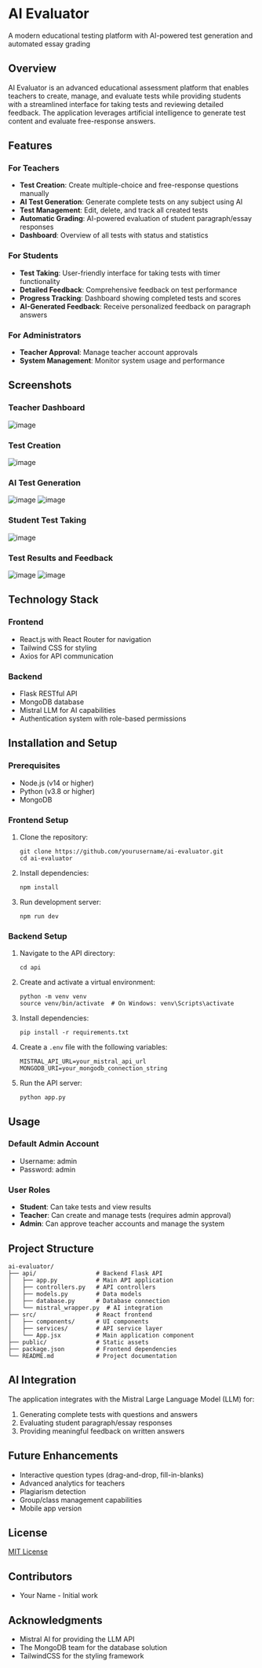 # AI Evaluator

A modern educational testing platform with AI-powered test generation and automated essay grading

## Overview

AI Evaluator is an advanced educational assessment platform that enables teachers to create, manage, and evaluate tests while providing students with a streamlined interface for taking tests and reviewing detailed feedback. The application leverages artificial intelligence to generate test content and evaluate free-response answers.

## Features

### For Teachers

- **Test Creation**: Create multiple-choice and free-response questions manually
- **AI Test Generation**: Generate complete tests on any subject using AI
- **Test Management**: Edit, delete, and track all created tests
- **Automatic Grading**: AI-powered evaluation of student paragraph/essay responses
- **Dashboard**: Overview of all tests with status and statistics

### For Students

- **Test Taking**: User-friendly interface for taking tests with timer functionality
- **Detailed Feedback**: Comprehensive feedback on test performance
- **Progress Tracking**: Dashboard showing completed tests and scores
- **AI-Generated Feedback**: Receive personalized feedback on paragraph answers

### For Administrators

- **Teacher Approval**: Manage teacher account approvals
- **System Management**: Monitor system usage and performance

## Screenshots

### Teacher Dashboard

![image](https://github.com/user-attachments/assets/6f670184-72ff-412a-8eed-85e8af5f8e9e)

### Test Creation

![image](https://github.com/user-attachments/assets/2bbeee92-b29b-4fd4-9e92-da82ac4937c3)


### AI Test Generation

![image](https://github.com/user-attachments/assets/6de081fd-ac02-4167-b3c2-3b3852375e4c)
![image](https://github.com/user-attachments/assets/669cfad4-b600-41b6-9e4d-1638bc7a989a)

### Student Test Taking

![image](https://github.com/user-attachments/assets/b48844be-1f33-40ce-ac5f-bb678f929c09)

### Test Results and Feedback

![image](https://github.com/user-attachments/assets/64115f4b-24c6-4465-8dad-cde02304c4d5)
![image](https://github.com/user-attachments/assets/a68be666-f290-4b59-b5cf-508b74277b6f)

## Technology Stack

### Frontend

- React.js with React Router for navigation
- Tailwind CSS for styling
- Axios for API communication

### Backend

- Flask RESTful API
- MongoDB database
- Mistral LLM for AI capabilities
- Authentication system with role-based permissions

## Installation and Setup

### Prerequisites

- Node.js (v14 or higher)
- Python (v3.8 or higher)
- MongoDB

### Frontend Setup

1. Clone the repository:

   ```
   git clone https://github.com/yourusername/ai-evaluator.git
   cd ai-evaluator
   ```

2. Install dependencies:

   ```
   npm install
   ```

3. Run development server:
   ```
   npm run dev
   ```

### Backend Setup

1. Navigate to the API directory:

   ```
   cd api
   ```

2. Create and activate a virtual environment:

   ```
   python -m venv venv
   source venv/bin/activate  # On Windows: venv\Scripts\activate
   ```

3. Install dependencies:

   ```
   pip install -r requirements.txt
   ```

4. Create a `.env` file with the following variables:

   ```
   MISTRAL_API_URL=your_mistral_api_url
   MONGODB_URI=your_mongodb_connection_string
   ```

5. Run the API server:
   ```
   python app.py
   ```

## Usage

### Default Admin Account

- Username: admin
- Password: admin

### User Roles

- **Student**: Can take tests and view results
- **Teacher**: Can create and manage tests (requires admin approval)
- **Admin**: Can approve teacher accounts and manage the system

## Project Structure

```
ai-evaluator/
├── api/                 # Backend Flask API
│   ├── app.py           # Main API application
│   ├── controllers.py   # API controllers
│   ├── models.py        # Data models
│   ├── database.py      # Database connection
│   └── mistral_wrapper.py  # AI integration
├── src/                 # React frontend
│   ├── components/      # UI components
│   ├── services/        # API service layer
│   └── App.jsx          # Main application component
├── public/              # Static assets
├── package.json         # Frontend dependencies
└── README.md            # Project documentation
```

## AI Integration

The application integrates with the Mistral Large Language Model (LLM) for:

1. Generating complete tests with questions and answers
2. Evaluating student paragraph/essay responses
3. Providing meaningful feedback on written answers

## Future Enhancements

- Interactive question types (drag-and-drop, fill-in-blanks)
- Advanced analytics for teachers
- Plagiarism detection
- Group/class management capabilities
- Mobile app version

## License

[MIT License](LICENSE)

## Contributors

- Your Name - Initial work

## Acknowledgments

- Mistral AI for providing the LLM API
- The MongoDB team for the database solution
- TailwindCSS for the styling framework
